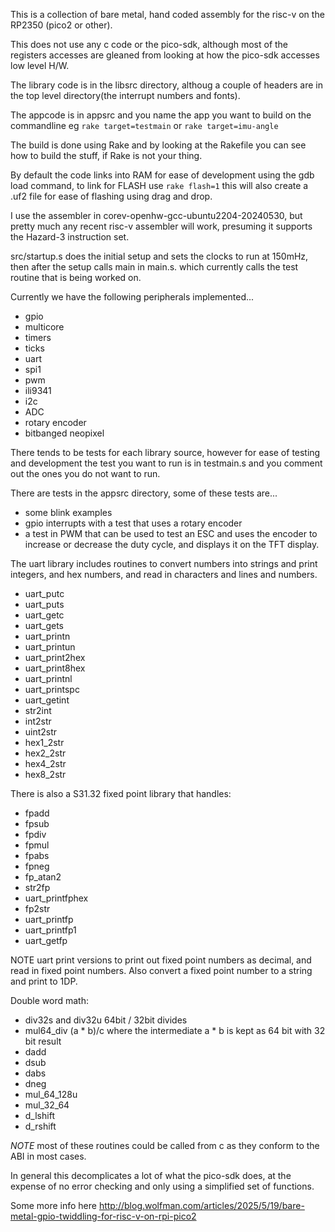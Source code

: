 This is a collection of bare metal, hand coded assembly for the risc-v on
the RP2350 (pico2 or other).

This does not use any c code or the pico-sdk, although most of the registers
accesses are gleaned from looking at how the pico-sdk accesses low level H/W.

The library code is in the libsrc directory, althoug a couple of headers are
in the top level directory(the interrupt numbers and fonts).

The appcode is in appsrc and you name the app you want to build on the
commandline eg `rake target=testmain` or `rake target=imu-angle`

The build is done using Rake and by looking at the Rakefile you can see how to
build the stuff, if Rake is not your thing.

By default the code links into RAM for ease of development using the gdb load
command, to link for FLASH use `rake flash=1` this will also create a .uf2
file for ease of flashing using drag and drop.


I use the assembler in corev-openhw-gcc-ubuntu2204-20240530, but pretty much
any recent risc-v assembler will work, presuming it supports the Hazard-3
instruction set.

src/startup.s does the initial setup and sets the clocks to run at 150mHz,
then after the setup calls main in main.s. which currently calls the test
routine that is being worked on.

Currently we have the following peripherals implemented...

* gpio
* multicore
* timers
* ticks
* uart
* spi1
* pwm
* ili9341
* i2c
* ADC
* rotary encoder
* bitbanged neopixel

There tends to be tests for each library source, however for ease of testing and development the
test you want to run is in testmain.s and you comment out the ones you do not want to run.

There are tests in the appsrc directory, some of these tests are...

* some blink examples
* gpio interrupts with a test that uses a rotary encoder
* a test in PWM that can be used to test an ESC and uses the encoder to
  increase or decrease the duty cycle, and displays it on the TFT display.

The uart library includes routines to convert numbers into strings and print integers, and hex
numbers, and read in characters and lines and numbers.

* uart_putc
* uart_puts
* uart_getc
* uart_gets
* uart_printn
* uart_printun
* uart_print2hex
* uart_print8hex
* uart_printnl
* uart_printspc
* uart_getint
* str2int
* int2str
* uint2str
* hex1_2str
* hex2_2str
* hex4_2str
* hex8_2str

There is also a S31.32 fixed point library that handles:

* fpadd
* fpsub
* fpdiv
* fpmul
* fpabs
* fpneg
* fp_atan2
* str2fp
* uart_printfphex
* fp2str
* uart_printfp
* uart_printfp1
* uart_getfp

NOTE uart print versions to print out fixed point numbers as decimal, and read
in fixed point numbers. Also convert a fixed point number to a string and print to 1DP.

Double word math:

* div32s and div32u 64bit / 32bit divides
* mul64_div (a * b)/c where the intermediate a * b is kept as 64 bit with 32 bit result
* dadd
* dsub
* dabs
* dneg
* mul_64_128u
* mul_32_64
* d_lshift
* d_rshift


*NOTE* most of these routines could be called from c as they conform to the
 ABI in most cases.

In general this decomplicates a lot of what the pico-sdk does, at the expense
of no error checking and only using a simplified set of functions.


Some more info here http://blog.wolfman.com/articles/2025/5/19/bare-metal-gpio-twiddling-for-risc-v-on-rpi-pico2

